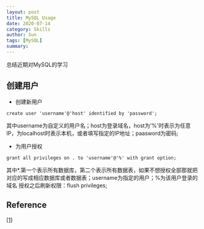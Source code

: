 ```yaml
---
layout: post
title: MySQL Usage
date: 2020-07-14
category: Skills
author: Sun
tags: [MySQL]
summary: 
---
```


总结近期对MySQL的学习

## 创建用户

- 创建新用户

```mysql
create user 'username'@'host' identified by 'password'; 
```

其中username为自定义的用户名；host为登录域名，host为'%'时表示为任意IP，为localhost时表示本机，或者填写指定的IP地址；paasword为密码;

- 为用户授权
```mysql
grant all privileges on . to 'username'@'%' with grant option; 
```

其中*.第一个表示所有数据库，第二个表示所有数据表，如果不想授权全部那就把对应的写成相应数据库或者数据表；username为指定的用户；%为该用户登录的域名
授权之后刷新权限：flush privileges;

## Reference

<span id="rf1"></span> [[1]](#rrf1) 
